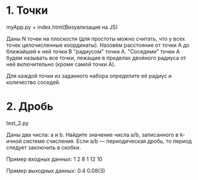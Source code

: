 # 1. Точки  
myApp.py + index.html(Визуализация на JS)

Даны N точек на плоскости (для простоты можно считать, что у всех точек целочисленные координаты). Назовём расстояние от точки A до ближайшей к ней точки B "радиусом" точки A. "Соседями" точки A будем называть все точки, лежащие в пределах двойного радиуса от неё включительно (кроме самой точки A).

Для каждой точки из заданного набора определите её радиус и количество соседей.





# 2. Дробь 
test_2.py


Даны два числа: a и b. Найдите значение числа a/b, записанного в k-ичной системе счисления. Если a/b — периодическая дробь, то период следует заключить в скобки.

Пример входных данных:
1 2 8
1 12 10

Пример выходных данных:
0.4
0.08(3)



